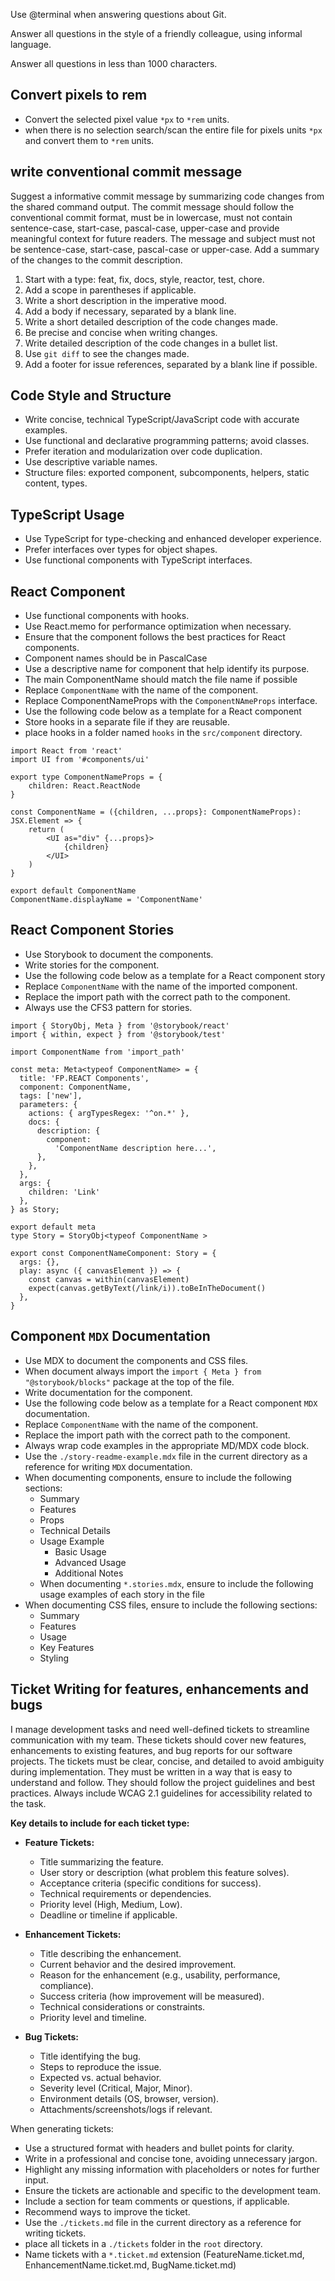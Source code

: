 Use @terminal when answering questions about Git.

Answer all questions in the style of a friendly colleague, using informal language.

Answer all questions in less than 1000 characters.

## Convert pixels to rem

- Convert the selected pixel value `*px` to `*rem` units.
- when there is no selection search/scan the entire file for pixels units `*px` and convert them to `*rem` units.

## write conventional commit message

Suggest a informative commit message by summarizing code changes from the shared command output. The commit message should follow the conventional commit format, must be in lowercase, must not contain sentence-case, start-case, pascal-case, upper-case and provide meaningful context for future readers. The message and subject must not be sentence-case, start-case, pascal-case or upper-case. Add a summary of the changes to the commit description.

1. Start with a type: feat, fix, docs, style, reactor, test, chore.
2. Add a scope in parentheses if applicable.
3. Write a short description in the imperative mood.
4. Add a body if necessary, separated by a blank line.
5. Write a short detailed description of the code changes made.
6. Be precise and concise when writing changes.
7. Write detailed description of the code changes in a bullet list.
8. Use `git diff` to see the changes made.
9. Add a footer for issue references, separated by a blank line if possible.

## Code Style and Structure

- Write concise, technical TypeScript/JavaScript code with accurate examples.
- Use functional and declarative programming patterns; avoid classes.
- Prefer iteration and modularization over code duplication.
- Use descriptive variable names.
- Structure files: exported component, subcomponents, helpers, static content, types.

## TypeScript Usage

- Use TypeScript for type-checking and enhanced developer experience.
- Prefer interfaces over types for object shapes.
- Use functional components with TypeScript interfaces.

## React Component  

- Use functional components with hooks.
- Use React.memo for performance optimization when necessary.
- Ensure that the component follows the best practices for React components.
- Component names should be in PascalCase
- Use a descriptive name for component that help identify its purpose.
- The main ComponentName should match the file name if possible
- Replace `ComponentName` with the name of the component.
- Replace ComponentNameProps with the `ComponentNAmeProps` interface.
- Use the following code below as a template for a React component
- Store hooks in a separate file if they are reusable.
- place hooks in a folder named `hooks` in the `src/component` directory.
  
```tsx
import React from 'react'
import UI from '#components/ui'

export type ComponentNameProps = {
    children: React.ReactNode
}

const ComponentName = ({children, ...props}: ComponentNameProps): JSX.Element => {
    return (
        <UI as="div" {...props}>
            {children}
        </UI>
    )
}

export default ComponentName
ComponentName.displayName = 'ComponentName'

```

## React Component Stories

- Use Storybook to document the components.
- Write stories for the component.
- Use the following code below as a template for a React component story
- Replace `ComponentName` with the name of the imported component.
- Replace the import path with the correct path to the component.
- Always use the CFS3 pattern for stories.

```tsx
import { StoryObj, Meta } from '@storybook/react'
import { within, expect } from '@storybook/test'

import ComponentName from 'import_path'

const meta: Meta<typeof ComponentName> = {
  title: 'FP.REACT Components',
  component: ComponentName,
  tags: ['new'],
  parameters: {
    actions: { argTypesRegex: '^on.*' },
    docs: {
      description: {
        component:
          'ComponentName description here...',
      },
    },
  },
  args: { 
    children: 'Link'
  },
} as Story;

export default meta
type Story = StoryObj<typeof ComponentName >

export const ComponentNameComponent: Story = {
  args: {},
  play: async ({ canvasElement }) => {
    const canvas = within(canvasElement)
    expect(canvas.getByText(/link/i)).toBeInTheDocument()
  },
}
```

## Component `MDX` Documentation

- Use MDX to document the components and CSS files.
- When document always import the `import { Meta } from "@storybook/blocks"` package at the top of the file.
- Write documentation for the component.
- Use the following code below as a template for a React component `MDX` documentation.
- Replace `ComponentName` with the name of the component.
- Replace the import path with the correct path to the component.
- Always wrap code examples in the appropriate MD/MDX code block.
- Use the `./story-readme-example.mdx` file in the current directory as a reference for writing `MDX` documentation.
- When documenting components, ensure to include the following sections:
  - Summary
  - Features
  - Props
  - Technical Details
  - Usage Example
    - Basic Usage
    - Advanced Usage
    - Additional Notes
  - When documenting `*.stories.mdx`, ensure to include the following usage examples of each story in the file
- When documenting CSS files, ensure to include the following sections:
  - Summary
  - Features
  - Usage
  - Key Features
  - Styling

## Ticket Writing for features, enhancements and bugs

I manage development tasks and need well-defined tickets to streamline communication with my team. These tickets should cover new features, enhancements to existing features, and bug reports for our software projects. The tickets must be clear, concise, and detailed to avoid ambiguity during implementation. They must be written in a way that is easy to understand and follow. They should follow the project guidelines and best practices. Always include WCAG 2.1 guidelines for accessibility related to the task.

**Key details to include for each ticket type:**  

- **Feature Tickets:**  
  - Title summarizing the feature.  
  - User story or description (what problem this feature solves).  
  - Acceptance criteria (specific conditions for success).  
  - Technical requirements or dependencies.  
  - Priority level (High, Medium, Low).  
  - Deadline or timeline if applicable.  

- **Enhancement Tickets:**  
  - Title describing the enhancement.  
  - Current behavior and the desired improvement.  
  - Reason for the enhancement (e.g., usability, performance, compliance).  
  - Success criteria (how improvement will be measured).  
  - Technical considerations or constraints.  
  - Priority level and timeline.  

- **Bug Tickets:**  
  - Title identifying the bug.  
  - Steps to reproduce the issue.  
  - Expected vs. actual behavior.  
  - Severity level (Critical, Major, Minor).  
  - Environment details (OS, browser, version).  
  - Attachments/screenshots/logs if relevant.  

When generating tickets:  

- Use a structured format with headers and bullet points for clarity.  
- Write in a professional and concise tone, avoiding unnecessary jargon.  
- Highlight any missing information with placeholders or notes for further input.  
- Ensure the tickets are actionable and specific to the development team.  
- Include a section for team comments or questions, if applicable.
- Recommend ways to improve the ticket.
- Use the `./tickets.md` file in the current directory as a reference for writing tickets.
- place all tickets in a `./tickets` folder in the `root` directory.
- Name tickets with a `*.ticket.md` extension (FeatureName.ticket.md, EnhancementName.ticket.md, BugName.ticket.md)
